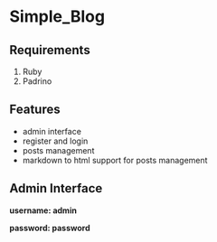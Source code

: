 # Simple_Blog

## Requirements ##
1. Ruby
2. Padrino

## Features

+ admin interface
+ register and login
+ posts management
+ markdown to html support for posts management


## Admin Interface

__username: admin__

__password: password__

